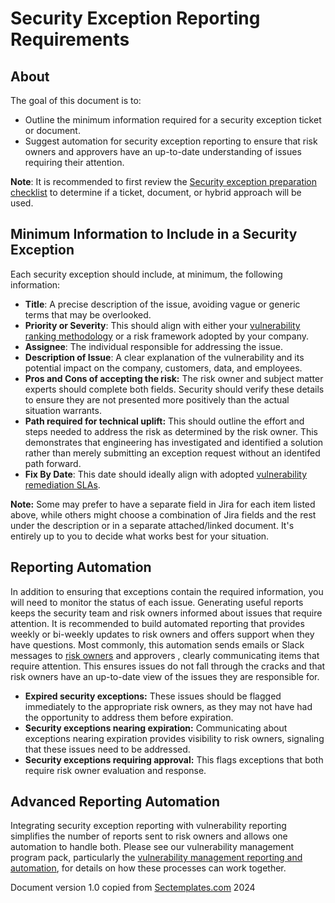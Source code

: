 # Security Exception Reporting Requirements 


## About
The goal of this document is to: 
  * Outline the minimum information required for a security exception ticket or document.
  * Suggest automation for security exception reporting to ensure that risk owners and approvers have an up-to-date understanding of issues requiring their attention.

<b>Note</b>: It is recommended  to first review the <a href="./Security_Exception_preparation_checklist.md">Security exception preparation checklist</a> to determine if a ticket, document, or hybrid approach will be used. 

## Minimum Information to Include in a Security Exception
Each security exception should include, at minimum, the following information: 
* <b>Title</b>: A precise description of the issue, avoiding vague or generic terms that may be overlooked.
* <b>Priority or Severity</b>: This should align with either your <a href="https://github.com/securitytemplates/sectemplates/blob/main/vulnerability-management/v1/Vulnerability_management_definitions.md">vulnerability ranking methodology</a> or a risk framework adopted by your company.
* <b>Assignee</b>: The individual responsible for addressing the issue.
* <b>Description of Issue</b>: A clear explanation of the vulnerability and its potential impact on the company, customers, data, and employees.
* <b>Pros and Cons of accepting the risk:</b> The risk owner and subject matter experts should complete both fields. Security should verify these details to ensure they are not presented more positively than the actual situation warrants.
* <b>Path required for technical uplift:</b> This should outline the effort and steps needed to address the risk as determined by the risk owner. This demonstrates that engineering has investigated and identified a solution rather than merely submitting an exception request without an identifed path forward.
* <b>Fix By Date</b>: This date should ideally align with adopted <a href="https://github.com/securitytemplates/sectemplates/blob/main/vulnerability-management/v1/Vulnerability_management_definitions.md">vulnerability remediation SLAs</a>.

<b>Note:</b> Some may prefer to have a separate field in Jira for each item listed above, while others might choose a combination of Jira fields and the rest under the description or in a separate attached/linked document. It's entirely up to you to decide what works best for your situation.

## Reporting Automation
In addition to ensuring that exceptions contain the required information, you will need to monitor the status of each issue. Generating useful reports keeps the security team and risk owners informed about issues that require attention. It is recommended to build automated reporting that provides weekly or bi-weekly updates to risk owners and offers support when they have questions. Most commonly, this automation sends emails or Slack messages to <a href="./Security_exceptions_definitions.md">risk owners</a> and approvers , clearly communicating items that require attention. This ensures issues do not fall through the cracks and that risk owners have an up-to-date view of the issues they are responsible for.

* <b>Expired security exceptions:</b> These issues should be flagged immediately to the appropriate risk owners, as they may not have had the opportunity to address them before expiration.
* <b>Security exceptions nearing expiration:</B> Communicating about exceptions nearing expiration provides visibility to risk owners, signaling that these issues need to be addressed.
* <B>Security exceptions requiring approval:</b> This flags exceptions that both require risk owner evaluation and response.

## Advanced Reporting Automation
Integrating security exception reporting with vulnerability reporting simplifies the number of reports sent to risk owners and allows one automation to handle both. Please see our vulnerability management program pack, particularly the <a href="https://github.com/securitytemplates/internal-sectemplates/blob/main/releasepacks/product-security/vulnerability-management/Vulnerability_reporting_requirements.md">vulnerability management reporting and automation</a>, for details on how these processes can work together.

Document version 1.0 copied from [Sectemplates.com](https://www.sectemplates.com) 2024
